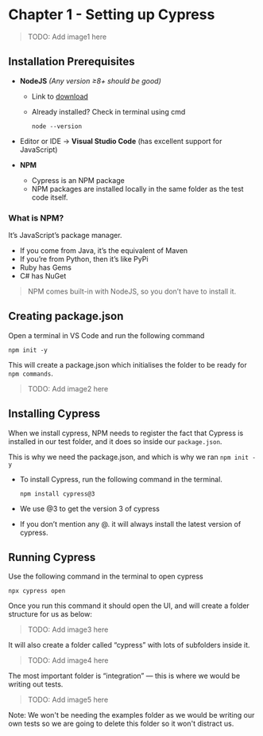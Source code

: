 # Chapter 1 - Setting up Cypress

> TODO: Add image1 here

## ****Installation Prerequisites****

- **NodeJS** *(Any version ≥8+ should be good)*
    - Link to [download](https://nodejs.org/en/download/)
    - Already installed? Check in terminal using cmd
        
        `node --version`
        
- Editor or IDE → **Visual Studio Code** (has excellent support for JavaScript)

- **NPM**
    - Cypress is an NPM package
    - NPM packages are installed locally in the same folder as the test code itself.


### What is NPM?

It’s JavaScript’s package manager.

- If you come from Java, it’s the equivalent of Maven
- If you’re from Python, then it’s like PyPi
- Ruby has Gems
- C# has NuGet

> NPM comes built-in with NodeJS, so you don’t have to install it.

## Creating package.json

Open a terminal in VS Code and run the following command
    

    npm init -y

    
This will create a package.json which initialises the folder to be ready for `npm commands`.

> TODO: Add image2 here

## Installing Cypress

When we install cypress, NPM needs to register the fact that Cypress is installed in our test folder, and it does so inside our `package.json`. 

This is why we need the package.json, and which is why we ran `npm init -y`

- To install Cypress, run the following command in the terminal.

    ```
    npm install cypress@3	
    ```

- We use @3 to get the version 3 of cypress

- If you don’t mention any @. it will always install the latest version of cypress.

## Running Cypress

Use the following command in the terminal to open cypress


    npx cypress open
    
    
Once you run this command it should open the UI, and will  create a folder structure for us as below:

> TODO: Add image3 here

It will also create a folder called “cypress” with lots of subfolders inside it.

> TODO: Add image4 here

The most important folder is “integration” — this is where we would be writing out tests.

> TODO: Add image5 here

Note: We won't be needing the examples folder as we would be writing our own tests so we are going to delete this folder so it won't distract us.

